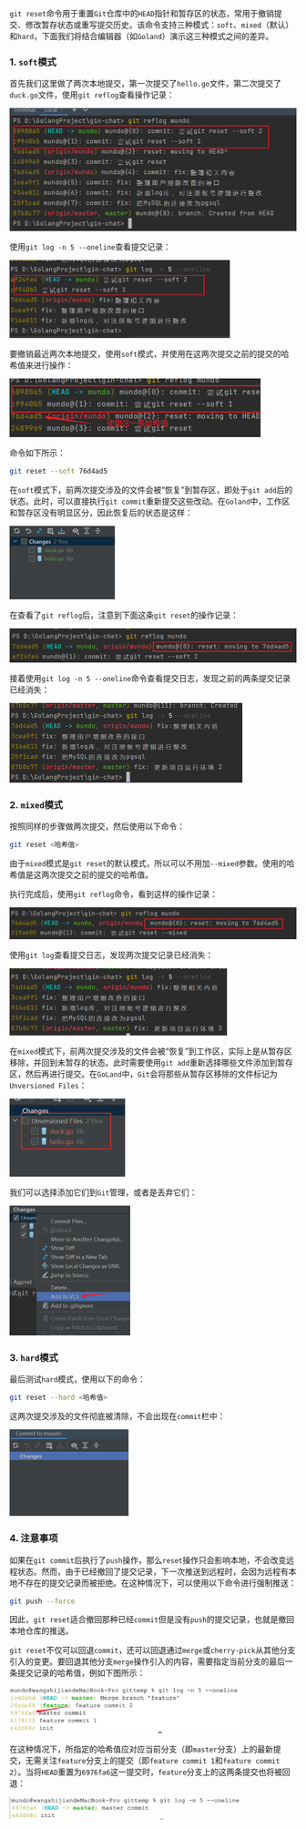 `git reset`命令用于重置`Git`仓库中的`HEAD`指针和暂存区的状态，常用于撤销提交、修改暂存状态或重写提交历史。该命令支持三种模式：`soft`、`mixed`（默认）和`hard`，下面我们将结合编辑器（如`Goland`）演示这三种模式之间的差异。

### 1. `soft`模式

首先我们这里做了两次本地提交，第一次提交了`hello.go`文件，第二次提交了`duck.go`文件，使用`git reflog`查看操作记录：

<img src="image/image-20231216151840654.png" alt="image-20231216151840654" style="zoom:50%;" />

使用`git log -n 5 --oneline`查看提交记录：

<img src="image/image-20231216152109158.png" alt="image-20231216152109158" style="zoom: 50%;" />

要撤销最近两次本地提交，使用`soft`模式，并使用在这两次提交之前的提交的哈希值来进行操作：

<img src="image/image-20231216152235809.png" alt="image-20231216152235809" style="zoom: 50%;" />

命令如下所示：

```bash
git reset --soft 76d4ad5
```

在`soft`模式下，前两次提交涉及的文件会被“恢复”到暂存区，即处于`git add`后的状态。此时，可以直接执行`git commit`重新提交这些改动。在`Goland`中，工作区和暂存区没有明显区分，因此恢复后的状态是这样：

<img src="image/image-20231216152644788.png" alt="image-20231216152644788" style="zoom: 50%;" />

在查看了`git reflog`后，注意到下面这条`git reset`的操作记录：

<img src="image/image-20231216152732798.png" alt="image-20231216152732798" style="zoom: 50%;" />

接着使用`git log -n 5 --oneline`命令查看提交日志，发现之前的两条提交记录已经消失：

<img src="image/image-20231216152755361.png" alt="image-20231216152755361" style="zoom: 50%;" />

### 2. `mixed`模式

按照同样的步骤做两次提交，然后使用以下命令：

```sh
git reset <哈希值>
```

由于`mixed`模式是`git reset`的默认模式，所以可以不用加`--mixed`参数。使用的哈希值是这两次提交之前的提交的哈希值。

执行完成后，使用`git reflog`命令，看到这样的操作记录：

<img src="image/image-20231216153135348.png" alt="image-20231216153135348" style="zoom: 50%;" />

使用`git log`查看提交日志，发现两次提交记录已经消失：

<img src="image/image-20231216153206915.png" alt="image-20231216153206915" style="zoom: 50%;" />

在`mixed`模式下，前两次提交涉及的文件会被“恢复”到工作区，实际上是从暂存区移除，并回到未暂存的状态。此时需要使用`git add`重新选择哪些文件添加到暂存区，然后再进行提交。在`GoLand`中，`Git`会将那些从暂存区移除的文件标记为`Unversioned Files`：

<img src="image/image-20231216153231196.png" alt="image-20231216153231196" style="zoom: 60%;" />

我们可以选择添加它们到`Git`管理，或者是丢弃它们：

<img src="image/image-20231216153317099.png" alt="image-20231216153317099" style="zoom: 50%;" />

### 3. `hard`模式

最后测试`hard`模式，使用以下的命令：

```sh
git reset --hard <哈希值>
```

这两次提交涉及的文件彻底被清除，不会出现在`commit`栏中：

<img src="image/image-20231216153436995.png" alt="image-20231216153436995" style="zoom: 50%;" />

### 4. 注意事项

如果在`git commit`后执行了`push`操作，那么`reset`操作只会影响本地，不会改变远程状态。然而，由于已经撤回了提交记录，下一次推送到远程时，会因为远程有本地不存在的提交记录而被拒绝。在这种情况下，可以使用以下命令进行强制推送：

```bash
git push --force
```

因此，`git reset`适合撤回那种已经`commit`但是没有`push`的提交记录，也就是撤回本地仓库的推送。

`git reset`不仅可以回退`commit`，还可以回退通过`merge`或`cherry-pick`从其他分支引入的变更。要回退其他分支`merge`操作引入的内容，需要指定当前分支的最后一条提交记录的哈希值，例如下图所示：

<img src="image/image-20240605220051207.png" alt="image-20240605220051207" style="zoom:40%;" />

在这种情况下，所指定的哈希值应对应当前分支（即`master`分支）上的最新提交，无需关注`feature`分支上的提交（即`feature commit 1`和`feature commit 2`）。当将`HEAD`重置为`6976fa6`这一提交时，`feature`分支上的这两条提交也将被回退：

<img src="image/image-20240605220439687.png" alt="image-20240605220439687" style="zoom:40%;" />